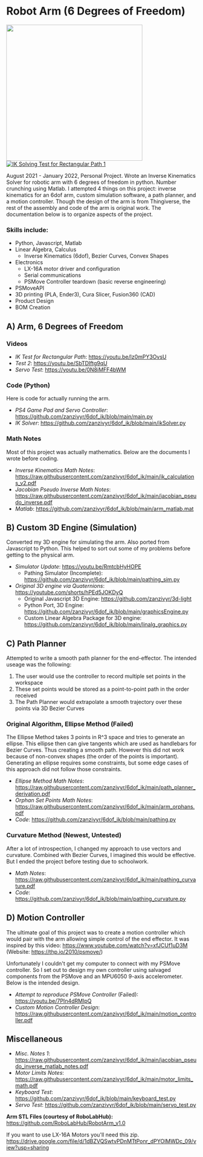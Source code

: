 # Robot Arm (6 Degrees of Freedom)

<img src="https://zanzivyr.github.io/home/images/demo/arm_crop.jpg" height="360"> [![IK Solving Test for Rectangular Path 1](https://img.youtube.com/vi/lz0mPY3OvsU/0.jpg)](https://youtu.be/lz0mPY3OvsU)

August 2021 - January 2022, Personal Project. Wrote an Inverse Kinematics Solver for robotic arm with 6 degrees of freedom in python. Number crunching using Matlab. I attempted 4 things on this project: inverse kinematics for an 6dof arm, custom simulation software, a path planner, and a motion controller. Though the design of the arm is from Thingiverse, the rest of the assembly and code of the arm is original work. The documentation below is to organize aspects of the project.

### Skills include:
- Python, Javascript, Matlab
- Linear Algebra, Calculus
  - Inverse Kinematics (6dof), Bezier Curves, Convex Shapes
- Electronics
  - LX-16A motor driver and configuration
  - Serial communications
  - PSMove Controller teardown (basic reverse engineering)
- PSMoveAPI
- 3D printing (PLA, Ender3), Cura Slicer, Fusion360 (CAD)
- Product Design
- BOM Creation

## A) Arm, 6 Degrees of Freedom

### Videos
 - _IK Test for Rectangular Path_: https://youtu.be/lz0mPY3OvsU
 - _Test 2_: https://youtu.be/SbTDIftg9qU
 - _Servo Test_: https://youtu.be/0N8iMFF4bWM

### Code (Python)
Here is code for actually running the arm.
 - _PS4 Game Pad and Servo Controller_: https://github.com/zanzivyr/6dof_ik/blob/main/main.py
 - _IK Solver_: https://github.com/zanzivyr/6dof_ik/blob/main/ikSolver.py

### Math Notes
Most of this project was actually mathematics. Below are the documents I wrote before coding.
 - _Inverse Kinematics Math Notes_: https://raw.githubusercontent.com/zanzivyr/6dof_ik/main/ik_calculations_v2.pdf
 - _Jacobian Pseudo Inverse Math Notes_: https://raw.githubusercontent.com/zanzivyr/6dof_ik/main/jacobian_pseudo_inverse.pdf
 - _Matlab_: https://github.com/zanzivyr/6dof_ik/blob/main/arm_matlab.mat

## B) Custom 3D Engine (Simulation)
Converted my 3D engine for simulating the arm. Also ported from Javascript to Python. This helped to sort out some of my problems before getting to the physical arm.
- _Simulator Update_: https://youtu.be/RmtcbHyHOPE
  - Pathing Simulator (Incomplete): https://github.com/zanzivyr/6dof_ik/blob/main/pathing_sim.py
- _Original 3D engine via Quaternions_: https://youtube.com/shorts/hPEd5JOKDyQ
  - Original Javascript 3D Engine: https://github.com/zanzivyr/3d-light
  - Python Port, 3D Engine: https://github.com/zanzivyr/6dof_ik/blob/main/graphicsEngine.py
  - Custom Linear Algebra Package for 3D engine: https://github.com/zanzivyr/6dof_ik/blob/main/linalg_graphics.py

## C) Path Planner
Attempted to write a smooth path planner for the end-effector. The intended useage was the following:
1) The user would use the controller to record multiple set points in the workspace
2) These set points would be stored as a point-to-point path in the order received
3) The Path Planner would extrapolate a smooth trajectory over these points via 3D Bezier Curves

### Original Algorithm, Ellipse Method (Failed)
The Ellipse Method takes 3 points in R^3 space and tries to generate an ellipse. This ellipse then can give tangents which are used as handlebars for Bezier Curves. Thus creating a smooth path. However this did not work because of non-convex shapes (the order of the points is important). Generating an ellipse requires some constraints, but some edge cases of this approach did not follow those constraints.
- _Ellipse Method Math Notes_: https://raw.githubusercontent.com/zanzivyr/6dof_ik/main/path_planner_derivation.pdf
- _Orphan Set Points Math Notes_: https://raw.githubusercontent.com/zanzivyr/6dof_ik/main/arm_orphans.pdf
- _Code_: https://github.com/zanzivyr/6dof_ik/blob/main/pathing.py

### Curvature Method (Newest, Untested)
After a lot of introspection, I changed my approach to use vectors and curvature. Combined with Bezier Curves, I imagined this would be effective. But I ended the project before testing due to schoolwork.
- _Math Notes_: https://raw.githubusercontent.com/zanzivyr/6dof_ik/main/pathing_curvature.pdf
- _Code_: https://github.com/zanzivyr/6dof_ik/blob/main/pathing_curvature.py

## D) Motion Controller
The ultimate goal of this project was to create a motion controller which would pair with the arm allowing simple control of the end effector. It was inspired by this video: https://www.youtube.com/watch?v=xfJCUf1uD3M (Website: https://thp.io/2010/psmove/)

Unfortunately I couldn't get my computer to connect with my PSMove controller. So I set out to design my own controller using salvaged components from the PSMove and an MPU6050 9-axis accelerometer. Below is the intended design.
- _Attempt to reproduce PSMove Controller_ (Failed): https://youtu.be/7PIn4dRMIpQ
- _Custom Motion Controller Design_: https://raw.githubusercontent.com/zanzivyr/6dof_ik/main/motion_controller.pdf

## Miscellaneous
- _Misc. Notes 1_: https://raw.githubusercontent.com/zanzivyr/6dof_ik/main/jacobian_pseudo_inverse_matlab_notes.pdf
- _Motor Limits Notes_: https://raw.githubusercontent.com/zanzivyr/6dof_ik/main/motor_limits_math.pdf
- _Keyboard Test_: https://github.com/zanzivyr/6dof_ik/blob/main/keyboard_test.py
- _Servo Test_: https://github.com/zanzivyr/6dof_ik/blob/main/servo_test.py

**Arm STL Files (courtesy of RoboLabHub):** https://github.com/RoboLabHub/RobotArm_v1.0

If you want to use LX-16A Motors you'll need this zip.
https://drive.google.com/file/d/1dBZVQSwtvPDnMTtPonr_dPYOlMWDc_09/view?usp=sharing
